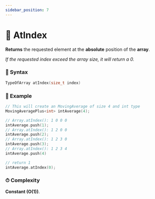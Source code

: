 ```yaml
---
sidebar_position: 7
---
```


# 📍 AtIndex

**Returns** the requested element at the **absolute** position of the **array**.

_If the requested index exceed the array size, it will return a 0._

### 📝 Syntax

```cpp
TypeOfArray atIndex(size_t index)
```

### 🔮 Example

```cpp
// This will create an MovingAverage of size 4 and int type
MovingAveragePlus<int> intAverage(4);

// Array.atIndex(): 1 0 0 0
intAverage.push(1);
// Array.atIndex(): 1 2 0 0
intAverage.push(2);
// Array.atIndex(): 1 2 3 0
intAverage.push(3);
// Array.atIndex(): 1 2 3 4
intAverage.push(4)

// return 1
intAverage.atIndex(0);
```

### ⏱ Complexity

**Constant (O(1))**.
